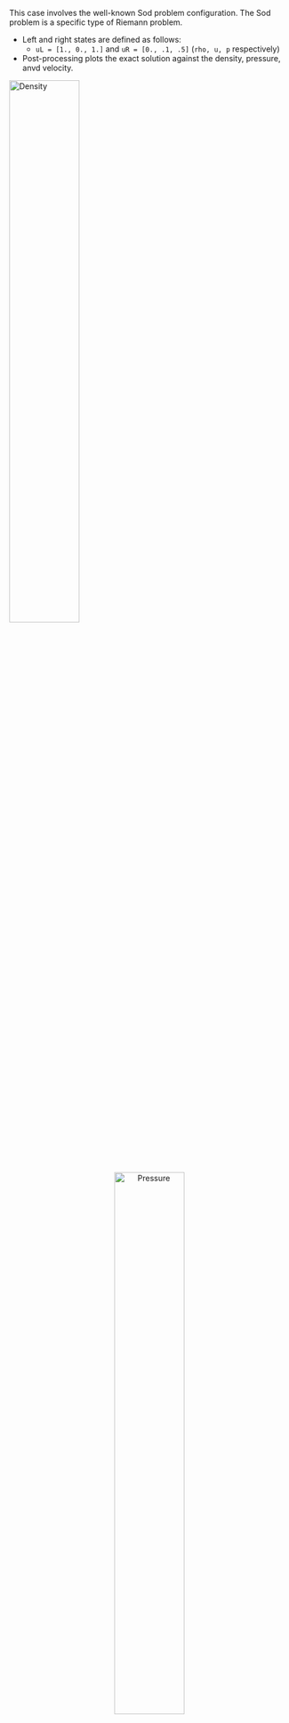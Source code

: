 This case involves the well-known Sod problem configuration.
The Sod problem is a specific type of Riemann problem.  
  - Left and right states are defined as follows:
    - `uL = [1., 0., 1.]` and `uR = [0., .1, .5]` 
    (`rho, u, p` respectively)
  - Post-processing plots the exact solution against the 
  density, pressure, anvd velocity.


<p align="left">
  <img alt="Density" src="https://user-images.githubusercontent.com/55554103/102403873-84362d80-3fac-11eb-9685-0d585e428238.png" width="50%"></a>
</p>

<p align="center">
  <img alt="Pressure" src="https://user-images.githubusercontent.com/55554103/102403987-b34c9f00-3fac-11eb-9490-5a957eacd3e5.png" width="50%"></a>
</p>
<p align="right">
  <img alt="Velocity" src="https://user-images.githubusercontent.com/55554103/102404108-da0ad580-3fac-11eb-81fa-1ae0837ec73d.png" width="50%"></a>
</p>
